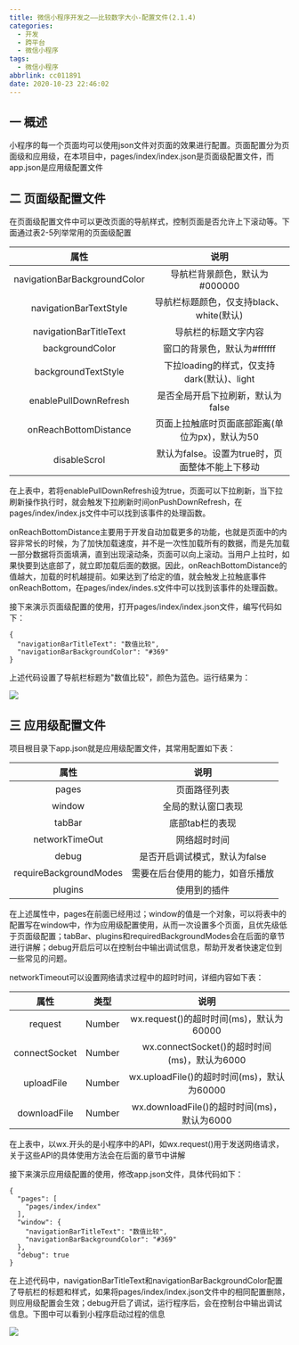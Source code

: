 ```yaml
---
title: 微信小程序开发之——比较数字大小-配置文件(2.1.4)
categories:
  - 开发
  - 跨平台
  - 微信小程序
tags:
  - 微信小程序
abbrlink: cc011891
date: 2020-10-23 22:46:02
---
```

## 一 概述

小程序的每一个页面均可以使用json文件对页面的效果进行配置。页面配置分为页面级和应用级，在本项目中，pages/index/index.json是页面级配置文件，而app.json是应用级配置文件

<!--more-->

## 二 页面级配置文件

在页面级配置文件中可以更改页面的导航样式，控制页面是否允许上下滚动等。下面通过表2-5列举常用的页面级配置

|             属性             |                      说明                       |
| :--------------------------: | :---------------------------------------------: |
| navigationBarBackgroundColor |          导航栏背景颜色，默认为#000000          |
|    navigationBarTextStyle    |    导航栏标题颜色，仅支持black、white(默认)     |
|    navigationBarTitleText    |              导航栏的标题文字内容               |
|       backgroundColor        |           窗口的背景色，默认为#ffffff           |
|     backgroundTextStyle      |   下拉loading的样式，仅支持dark(默认)、light    |
|    enablePullDownRefresh     |        是否全局开启下拉刷新，默认为false        |
|    onReachBottomDistance     | 页面上拉触底时页面底部距离(单位为px)，默认为50  |
|         disableScrol         | 默认为false。设置为true时，页面整体不能上下移动 |

在上表中，若将enablePullDownRefresh设为true，页面可以下拉刷新，当下拉刷新操作执行时，就会触发下拉刷新时间onPushDownRefresh，在pages/index/index.js文件中可以找到该事件的处理函数。

onReachBottomDistance主要用于开发自动加载更多的功能，也就是页面中的内容非常长的时候，为了加快加载速度，并不是一次性加载所有的数据，而是先加载一部分数据将页面填满，直到出现滚动条，页面可以向上滚动。当用户上拉时，如果快要到达底部了，就立即加载后面的数据。因此，onReachBottomDistance的值越大，加载的时机越提前。如果达到了给定的值，就会触发上拉触底事件onReachBottom，在pages/index/indes.s文件中可以找到该事件的处理函数。

接下来演示页面级配置的使用，打开pages/index/index.json文件，编写代码如下：

```
{
  "navigationBarTitleText": "数值比较",
  "navigationBarBackgroundColor": "#369"
}
```

上述代码设置了导航栏标题为"数值比较"，颜色为蓝色。运行结果为：

![][1]

## 三 应用级配置文件

项目根目录下app.json就是应用级配置文件，其常用配置如下表：

|          属性          |               说明               |
| :--------------------: | :------------------------------: |
|         pages          |           页面路径列表           |
|         window         |        全局的默认窗口表现        |
|         tabBar         |         底部tab栏的表现          |
|     networkTimeOut     |           网络超时时间           |
|         debug          |  是否开启调试模式，默认为false   |
| requireBackgroundModes | 需要在后台使用的能力，如音乐播放 |
|        plugins         |           使用到的插件           |

在上述属性中，pages在前面已经用过；window的值是一个对象，可以将表中的配置写在window中，作为应用级配置使用，从而一次设置多个页面，且优先级低于页面级配置；tabBar、plugins和requiredBackgroundModes会在后面的章节进行讲解；debug开启后可以在控制台中输出调试信息，帮助开发者快速定位到一些常见的问题。

networkTimeout可以设置网络请求过程中的超时时间，详细内容如下表：

|     属性      |  类型  |                     说明                     |
| :-----------: | :----: | :------------------------------------------: |
|    request    | Number |   wx.request()的超时时间(ms)，默认为60000    |
| connectSocket | Number | wx.connectSocket()的超时时间(ms)，默认为6000 |
|  uploadFile   | Number |  wx.uploadFile()的超时时间(ms)，默认为60000  |
| downloadFile  | Number | wx.downloadFile()的超时时间(ms)，默认为6000  |

在上表中，以wx.开头的是小程序中的API，如wx.request()用于发送网络请求，关于这些API的具体使用方法会在后面的章节中讲解

接下来演示应用级配置的使用，修改app.json文件，具体代码如下：

```
{
  "pages": [
    "pages/index/index"
  ],
  "window": {
    "navigationBarTitleText": "数值比较",
    "navigationBarBackgroundColor": "#369"
  },
  "debug": true
}
```

在上述代码中，navigationBarTitleText和navigationBarBackgroundColor配置了导航栏的标题和样式，如果将pages/index/index.json文件中的相同配置删除，则应用级配置会生效；debug开启了调试，运行程序后，会在控制台中输出调试信息。下图中可以看到小程序启动过程的信息

![][2]



[1]:https://cdn.jsdelivr.net/gh/PGzxc/CDN@master/blog-wechat/wechat-project-compare-appjson-navigation.png
[2]:https://cdn.jsdelivr.net/gh/PGzxc/CDN@master/blog-wechat/wechat-project-compare-debug-console-info.png